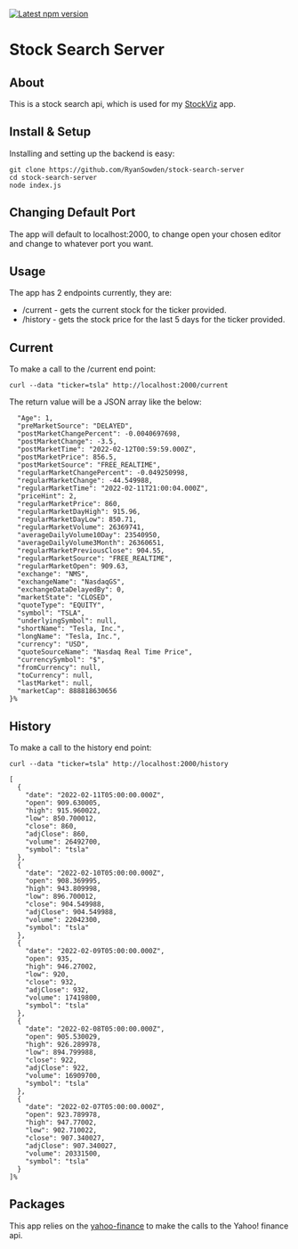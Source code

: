 [![Latest npm version](https://img.shields.io/npm/v/yahoo-finance?logo=npm)](https://www.npmjs.com/package/yahoo-finance)
# Stock Search Server

## About

This is a stock search api, which is used for my [StockViz](https://github.com/RyanSowden/stockviz) app.

## Install & Setup

Installing and setting up the backend is easy:

```
git clone https://github.com/RyanSowden/stock-search-server
cd stock-search-server
node index.js
```
## Changing Default Port
The app will default to localhost:2000, to change open your chosen editor and change to whatever port you want.

## Usage

The app has 2 endpoints currently, they are:

 * /current - gets the current stock for the ticker provided.
 * /history - gets the stock price for the last 5 days for the ticker provided.

## Current

To make a call to the /current end point:

``` curl --data "ticker=tsla" http://localhost:2000/current ```

The return value will be a JSON array like the below:
```
  "Age": 1,
  "preMarketSource": "DELAYED",
  "postMarketChangePercent": -0.0040697698,
  "postMarketChange": -3.5,
  "postMarketTime": "2022-02-12T00:59:59.000Z",
  "postMarketPrice": 856.5,
  "postMarketSource": "FREE_REALTIME",
  "regularMarketChangePercent": -0.049250998,
  "regularMarketChange": -44.549988,
  "regularMarketTime": "2022-02-11T21:00:04.000Z",
  "priceHint": 2,
  "regularMarketPrice": 860,
  "regularMarketDayHigh": 915.96,
  "regularMarketDayLow": 850.71,
  "regularMarketVolume": 26369741,
  "averageDailyVolume10Day": 23540950,
  "averageDailyVolume3Month": 26360651,
  "regularMarketPreviousClose": 904.55,
  "regularMarketSource": "FREE_REALTIME",
  "regularMarketOpen": 909.63,
  "exchange": "NMS",
  "exchangeName": "NasdaqGS",
  "exchangeDataDelayedBy": 0,
  "marketState": "CLOSED",
  "quoteType": "EQUITY",
  "symbol": "TSLA",
  "underlyingSymbol": null,
  "shortName": "Tesla, Inc.",
  "longName": "Tesla, Inc.",
  "currency": "USD",
  "quoteSourceName": "Nasdaq Real Time Price",
  "currencySymbol": "$",
  "fromCurrency": null,
  "toCurrency": null,
  "lastMarket": null,
  "marketCap": 888818630656
}% 
```
## History

To make a call to the history end point:

``` curl --data "ticker=tsla" http://localhost:2000/history ```
```
[
  {
    "date": "2022-02-11T05:00:00.000Z",
    "open": 909.630005,
    "high": 915.960022,
    "low": 850.700012,
    "close": 860,
    "adjClose": 860,
    "volume": 26492700,
    "symbol": "tsla"
  },
  {
    "date": "2022-02-10T05:00:00.000Z",
    "open": 908.369995,
    "high": 943.809998,
    "low": 896.700012,
    "close": 904.549988,
    "adjClose": 904.549988,
    "volume": 22042300,
    "symbol": "tsla"
  },
  {
    "date": "2022-02-09T05:00:00.000Z",
    "open": 935,
    "high": 946.27002,
    "low": 920,
    "close": 932,
    "adjClose": 932,
    "volume": 17419800,
    "symbol": "tsla"
  },
  {
    "date": "2022-02-08T05:00:00.000Z",
    "open": 905.530029,
    "high": 926.289978,
    "low": 894.799988,
    "close": 922,
    "adjClose": 922,
    "volume": 16909700,
    "symbol": "tsla"
  },
  {
    "date": "2022-02-07T05:00:00.000Z",
    "open": 923.789978,
    "high": 947.77002,
    "low": 902.710022,
    "close": 907.340027,
    "adjClose": 907.340027,
    "volume": 20331500,
    "symbol": "tsla"
  }
]%              
```   

## Packages

This app relies on the [yahoo-finance](https://www.npmjs.com/package/yahoo-finance) to make the calls to the Yahoo! finance api.



